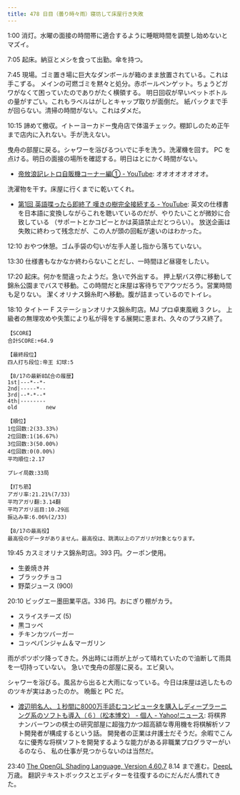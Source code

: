 ```yaml
---
title: 478 日目（曇り時々雨）寝坊して床屋行き失敗
---
```


1:00 消灯。水曜の面接の時間帯に適合するように睡眠時間を調整し始めないとマズイ。

7:05 起床。納豆とメシを食って出勤。傘を持つ。

7:45 現場。ゴミ置き場に巨大なダンボールが箱のまま放置されている。これは手こずる。
メインの可燃ゴミを黙々と処分。赤ボールペンゲット。ちょうどガワがなくて困っていたのでありがたく横領する。
明日回収が早いペットボトルの量がすごい。これもラベルはがしとキャップ取りが面倒だ。
紙パックまで手が回らない。清掃の時間がない。これはダメだ。

10:15 諦めて撤収。イトーヨーカドー曳舟店で体温チェック。棚卸しのため正午まで店内に入れない。手が洗えない。

曳舟の部屋に戻る。シャワーを浴びるついでに手を洗う。洗濯機を回す。
PC を点ける。明日の面接の場所を確認する。明日はとにかく時間がない。

* [帝放浪記レトロ自販機コーナー編① - YouTube](https://www.youtube.com/watch?v=lNSTBesr5zU):
  オオオオオオオオ。

洗濯物を干す。床屋に行くまでに乾いてくれ。

* [第1回 英語喋ったら即終了 嘆きの樹完全接続する - YouTube](https://www.youtube.com/watch?v=3r3jrms0rDw):
  英文の仕様書を日本語に変換しながらこれを聴いているのだが、やりたいことが微妙に合致している
  （サポートとかコピーとかは英語禁止だとつらい）。
  放送企画は失敗に終わって残念だが、この人が頭の回転が速いのはわかった。

12:10 おやつ休憩。ゴム手袋の匂いが左手人差し指から落ちていない。

13:30 仕様書もなかなか終わらないことだし、一時間ほど昼寝をしたい。

17:20 起床。何かを間違ったようだ。急いで外出する。
押上駅バス停に移動して錦糸公園までバスで移動。この時間だと床屋は客待ちでアウツだろう。営業時間も足りない。
潔くオリナス錦糸町へ移動。腹が詰まっているのでトイレ。

18:10 タイトー F ステーションオリナス錦糸町店。MJ プロ卓東風戦 3 クレ。
上級者の無理攻めや失策により私が得をする展開に恵まれ、久々のプラス終了。

```text
【SCORE】
合計SCORE:+64.9

【最終段位】
四人打ち段位:帝王 幻球:5

【8/17の最新8試合の履歴】
1st|---*--*-
2nd|-----*--
3rd|--*-*--*
4th|--------
old         new

【順位】
1位回数:2(33.33%)
2位回数:1(16.67%)
3位回数:3(50.00%)
4位回数:0(0.00%)
平均順位:2.17

プレイ局数:33局

【打ち筋】
アガリ率:21.21%(7/33)
平均アガリ翻:3.14翻
平均アガリ巡目:10.29巡
振込み率:6.06%(2/33)

【8/17の最高役】
最高役のデータがありません。最高役は、跳満以上のアガリが対象となります。
```

19:45 カスミオリナス錦糸町店。393 円。クーポン使用。

* 生姜焼き丼
* ブラックチョコ
* 野菜ジュース (900)

20:10 ビッグエー墨田業平店。336 円。おにぎり棚がカラ。

* スライスチーズ (5)
* 黒コッペ
* チキンカツバーガー
* コッペパンジャム＆マーガリン

雨がポツポツ降ってきた。外出時には雨が上がって晴れていたので油断して雨具を一切持っていない。
急いで曳舟の部屋に戻る。エビ臭い。

シャワーを浴びる。風呂から出ると大雨になっている。今日は床屋は逃したもののツキが実はあったのか。
晩飯と PC だ。

* [渡辺明名人、１秒間に8000万手読むコンピュータを購入しディープラーニング系のソフトも導入（６）（松本博文） - 個人 - Yahoo!ニュース](https://news.yahoo.co.jp/byline/matsumotohirofumi/20210816-00253576):
  将棋界ナンバーワンの棋士の研究部屋に超強力かつ超高額な専用機を将棋解析ソフト開発者が構成するという話。
  開発者の正業は弁護士だそうだ。余暇でこんなに優秀な将棋ソフトを開発するような能力がある非職業プログラマーがいるのなら、
  私の仕事が見つからないのは当然だ。

23:40 [The OpenGL Shading Language, Version 4.60.7][glsl460] 8.14 まで進む。[DeepL] 万歳。
翻訳テキストボックスとエディターを往復するのにだんだん慣れてきた。

[DeepL]: https://www.deepl.com/translator
[glsl460]: https://www.khronos.org/registry/OpenGL/specs/gl/GLSLangSpec.4.60.html
